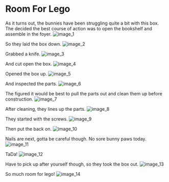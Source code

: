 # Room For Lego

As it turns out, the bunnies have been struggling quite a bit with this box. The decided the best course of action was to open the bookshelf and assemble in the foyer.
![image_1](pictures/image_1.jpg)
<div style="page-break-after: always;"></div>

So they laid the box down.
![image_2](pictures/image_2.jpg)
<div style="page-break-after: always;"></div>

Grabbed a knife.
![image_3](pictures/image_3.jpg)
<div style="page-break-after: always;"></div>

And cut open the box.
![image_4](pictures/image_4.jpg)
<div style="page-break-after: always;"></div>

Opened the box up.
![image_5](pictures/image_5.jpg)
<div style="page-break-after: always;"></div>

And inspected the parts.
![image_6](pictures/image_6.jpg)
<div style="page-break-after: always;"></div>

The figured it would be best to pull the parts out and clean them up before construction.
![image_7](pictures/image_7.jpg)
<div style="page-break-after: always;"></div>

After cleaning, they lines up the parts.
![image_8](pictures/image_8.jpg)
<div style="page-break-after: always;"></div>

They started with the screws.
![image_9](pictures/image_9.jpg)
<div style="page-break-after: always;"></div>

Then put the back on.
![image_10](pictures/image_10.jpg)
<div style="page-break-after: always;"></div>

Nails are next, gotta be careful though. No sore bunny paws today.
![image_11](pictures/image_11.jpg)
<div style="page-break-after: always;"></div>

TaDa!
![image_12](pictures/image_12.jpeg)
<div style="page-break-after: always;"></div>

Have to pick up after yourself though, so they took the box out.
![image_13](pictures/image_13.jpeg)
<div style="page-break-after: always;"></div>

So much room for lego!
![image_14](pictures/image_14.jpg)
<div style="page-break-after: always;"></div>